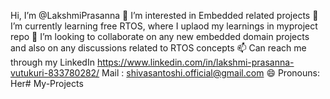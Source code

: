  Hi, I’m @LakshmiPrasanna
👀 I’m interested in Embedded related projects
🌱 I’m currently learning free RTOS, where I uplaod my learnings in myproject repo
💞️ I’m looking to collaborate on any new embedded domain projects and also on any discussions related to RTOS concepts
📫 Can reach me through my
LinkedIn https://www.linkedin.com/in/lakshmi-prasanna-vutukuri-833780282/
Mail : shivasantoshi.official@gmail.com
😄 Pronouns: Her# My-Projects
